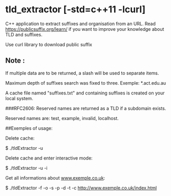 # tld_extractor [-std=c++11 -lcurl]

C++ application to extract suffixes and organisation from an URL.
Read https://publicsuffix.org/learn/ if you want to improve your knowledge about TLD and suffixes.

Use curl library to download public suffix

## Note :

If multiple data are to be returned, a slash will be used to separate items.

Maximum depth of suffixes search was fixed to three.
Exemple: *.act.edu.au

A cache file named "suffixes.txt" and containing suffixes is created on your local system.

###RFC2606:
Reserved names are returned as a TLD if a subdomain exists.

Reserved names are: test, example, invalid, localhost.

##Exemples of usage:

Delete cache:

$ ./tldExtractor -u

Delete cache and enter interactive mode:

$ ./tldExtractor -u -i

Get all informations about www.exemple.co.uk:

$ ./tldExtractor -f -o -s -p -d -t -c http://www.exemple.co.uk/index.html

